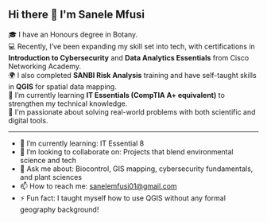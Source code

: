 ## Hi there 👋 I'm Sanele Mfusi

🎓 I have an Honours degree in Botany.  
💻 Recently, I’ve been expanding my skill set into tech, with certifications in **Introduction to Cybersecurity** and **Data Analytics Essentials** from Cisco Networking Academy.  
🌍 I also completed **SANBI Risk Analysis** training and have self-taught skills in **QGIS** for spatial data mapping.  
🔧 I’m currently learning **IT Essentials (CompTIA A+ equivalent)** to strengthen my technical knowledge.  
🧠 I'm passionate about solving real-world problems with both scientific and digital tools.  

---

- 🌱 I’m currently learning: IT Essential 8
- 👯 I’m looking to collaborate on: Projects that blend environmental science and tech
- 💬 Ask me about: Biocontrol, GIS mapping, cybersecurity fundamentals, and plant sciences
- 📫 How to reach me: sanelemfusi01@gmail.com  
- ⚡ Fun fact: I taught myself how to use QGIS without any formal geography background!


